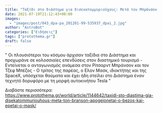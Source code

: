 ```yaml
---
title: "Ταξίδι στο διάστημα για δισεκατομμυριούχους: Μετά τον Μπράνσον απογειώνεται ο Μπέζος και έπεται ο Μάσκ "
date: 2021-07-19T21:12:43+00:00
images:
  - "images/post/043_dpa-pa_201201-99-535937_dpai_2.jpg"
author: "AstroBot"
categories: ["Ειδήσεις"]
tags: ["protothema.gr"]
draft: false
---
```


" Οι πλουσιότεροι του κόσμου άρχισαν ταξίδια στο Διάστημα και προχωράνε σε κολοσσιαίες επενδύσεις στον διαστημικό τουρισμό - Εντείνεται ο ανταγωνισμός ανάμεσα στον Ρίτσαρντ Μπράνσον και τον Τζεφ Μπέζος - Ο τρίτος της παρέας, ο Ελον Μασκ, ιδιοκτήτης και της SpaceX, υπόσχεται θαύματα και έχει ήδη στείλει στο Διάστημα έναν τεχνητό δορυφόρο με τη μορφή αυτοκινήτου Tesla "

Διαβάστε περισσότερα: https://www.protothema.gr/world/article/1144642/taxidi-sto-diastima-gia-disekatommuriouhous-meta-ton-branson-apogeionetai-o-bezos-kai-epetai-o-mask/

